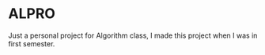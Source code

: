 # ALPRO
Just a personal project for Algorithm class, I made this project when I was in first semester.
